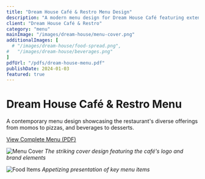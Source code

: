 ```yaml
---
title: "Dream House Café & Restro Menu Design"
description: "A modern menu design for Dream House Café featuring extensive food and beverage offerings"
client: "Dream House Café & Restro"
category: "menu"
mainImage: "/images/dream-house/menu-cover.png"
additionalImages: [
  # "/images/dream-house/food-spread.png",
#   "/images/dream-house/beverages.png"
]
pdfUrl: "/pdfs/dream-house-menu.pdf"
publishDate: 2024-01-03
featured: true
---
```


# Dream House Café & Restro Menu

A contemporary menu design showcasing the restaurant's diverse offerings from momos to pizzas, and beverages to desserts.

[View Complete Menu (PDF)](/pdfs/dream-house.pdf)

![Menu Cover](/images/dream-house/menu-cover.png)
_The striking cover design featuring the café's logo and brand elements_

![Food Items](/images/dream-house/menu-items.png)
_Appetizing presentation of key menu items_

<!-- ![Beverage Section](/images/dream-house/beverages.png)
*Diverse selection of beverages and mocktails* -->
